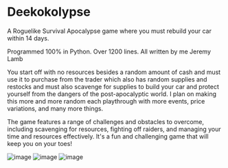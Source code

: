 # Deekokolypse
A Roguelike Survival Apocalypse game where you must rebuild your car within 14 days. 

Programmed 100% in Python. Over 1200 lines. All written by me Jeremy Lamb

You start off with no resources besides a random amount of cash and must use it to purchase from the trader which also has random supplies and restocks and must 
also scavenge for supplies to build your car and protect yourself from the dangers of the post-apocalyptic world. I plan on making this more and more random each 
playthrough with more events, price variations, and many more things.


The game features a range of challenges and obstacles to overcome, including scavenging for resources, fighting off raiders, and managing your time and resources
effectively. It's a fun and challenging game that will keep you on your toes!



![image](https://user-images.githubusercontent.com/103245650/236603983-d1de0ee2-d92a-4543-9ad8-0a2bc04eeff3.png)
![image](https://user-images.githubusercontent.com/103245650/236604056-8380d829-6f7c-4742-a55b-7ad57c9531bd.png)
![image](https://user-images.githubusercontent.com/103245650/236604119-42bd9c9b-09b1-41f7-931d-9cc9e2a1bac7.png)
